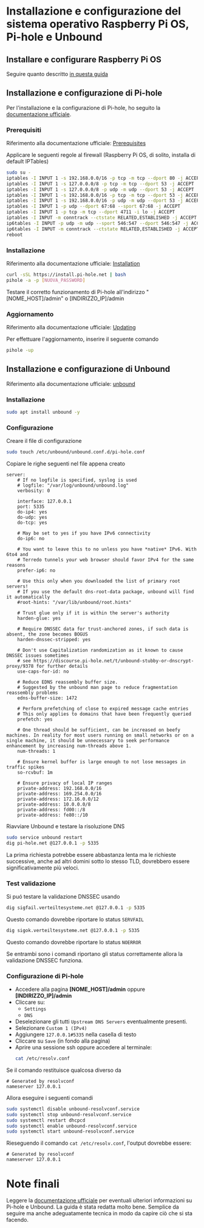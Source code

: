 # Installazione e configurazione del sistema operativo Raspberry Pi OS, Pi-hole e Unbound
## Installare e configurare Raspberry Pi OS
Seguire quanto descritto [in questa guida](https://github.com/ginocic/Preparazione-Raspberry)

## Installazione e configurazione di Pi-hole
Per l'installazione e la configurazione di Pi-hole, ho seguito la [documentazione ufficiale](https://docs.pi-hole.net/).

### Prerequisiti
Riferimento alla documentazione ufficiale: [Prerequisites](https://docs.pi-hole.net/main/prerequisites/)

Applicare le seguenti regole al firewall (Raspberry Pi OS, di solito, installa di default IPTables)
```bash
sudo su -
iptables -I INPUT 1 -s 192.168.0.0/16 -p tcp -m tcp --dport 80 -j ACCEPT
iptables -I INPUT 1 -s 127.0.0.0/8 -p tcp -m tcp --dport 53 -j ACCEPT
iptables -I INPUT 1 -s 127.0.0.0/8 -p udp -m udp --dport 53 -j ACCEPT
iptables -I INPUT 1 -s 192.168.0.0/16 -p tcp -m tcp --dport 53 -j ACCEPT
iptables -I INPUT 1 -s 192.168.0.0/16 -p udp -m udp --dport 53 -j ACCEPT
iptables -I INPUT 1 -p udp --dport 67:68 --sport 67:68 -j ACCEPT
iptables -I INPUT 1 -p tcp -m tcp --dport 4711 -i lo -j ACCEPT
iptables -I INPUT -m conntrack --ctstate RELATED,ESTABLISHED -j ACCEPT
ip6tables -I INPUT -p udp -m udp --sport 546:547 --dport 546:547 -j ACCEPT
ip6tables -I INPUT -m conntrack --ctstate RELATED,ESTABLISHED -j ACCEPT
reboot
```

### Installazione
Riferimento alla documentazione ufficiale: [Installation](https://docs.pi-hole.net/main/basic-install/)

```bash
curl -sSL https://install.pi-hole.net | bash
pihole -a -p [NUOVA_PASSWORD]
```

Testare il corretto funzionamento di Pi-hole all'indirizzo "[NOME_HOST]/admin" o [INDIRIZZO_IP]/admin

### Aggiornamento
Riferimento alla documentazione ufficiale: [Updating](https://docs.pi-hole.net/main/update/)

Per effettuare l'aggiornamento, inserire il seguente comando

```bash
pihole -up
```

## Installazione e configurazione di Unbound
Riferimento alla documentazione ufficiale: [unbound](https://docs.pi-hole.net/guides/dns/unbound/)

### Installazione
```bash
sudo apt install unbound -y
```

### Configurazione
Creare il file di configurazione
```bash
sudo touch /etc/unbound/unbound.conf.d/pi-hole.conf
```

Copiare le righe seguenti nel file appena creato
```
server:
    # If no logfile is specified, syslog is used
    # logfile: "/var/log/unbound/unbound.log"
    verbosity: 0

    interface: 127.0.0.1
    port: 5335
    do-ip4: yes
    do-udp: yes
    do-tcp: yes

    # May be set to yes if you have IPv6 connectivity
    do-ip6: no

    # You want to leave this to no unless you have *native* IPv6. With 6to4 and
    # Terredo tunnels your web browser should favor IPv4 for the same reasons
    prefer-ip6: no

    # Use this only when you downloaded the list of primary root servers!
    # If you use the default dns-root-data package, unbound will find it automatically
    #root-hints: "/var/lib/unbound/root.hints"

    # Trust glue only if it is within the server's authority
    harden-glue: yes

    # Require DNSSEC data for trust-anchored zones, if such data is absent, the zone becomes BOGUS
    harden-dnssec-stripped: yes

    # Don't use Capitalization randomization as it known to cause DNSSEC issues sometimes
    # see https://discourse.pi-hole.net/t/unbound-stubby-or-dnscrypt-proxy/9378 for further details
    use-caps-for-id: no

    # Reduce EDNS reassembly buffer size.
    # Suggested by the unbound man page to reduce fragmentation reassembly problems
    edns-buffer-size: 1472

    # Perform prefetching of close to expired message cache entries
    # This only applies to domains that have been frequently queried
    prefetch: yes

    # One thread should be sufficient, can be increased on beefy machines. In reality for most users running on small networks or on a single machine, it should be unnecessary to seek performance enhancement by increasing num-threads above 1.
    num-threads: 1

    # Ensure kernel buffer is large enough to not lose messages in traffic spikes
    so-rcvbuf: 1m

    # Ensure privacy of local IP ranges
    private-address: 192.168.0.0/16
    private-address: 169.254.0.0/16
    private-address: 172.16.0.0/12
    private-address: 10.0.0.0/8
    private-address: fd00::/8
    private-address: fe80::/10
```

Riavviare Unbound e testare la risoluzione DNS
```bash
sudo service unbound restart 
dig pi-hole.net @127.0.0.1 -p 5335
```
La prima richiesta potrebbe essere abbastanza lenta ma le richieste successive, anche ad altri domini sotto lo stesso TLD, dovrebbero essere significativamente più veloci.

### Test validazione
Si puó testare la validazione DNSSEC usando
```bash
dig sigfail.verteiltesysteme.net @127.0.0.1 -p 5335
```
Questo comando dovrebbe riportare lo status `SERVFAIL`

```bash
dig sigok.verteiltesysteme.net @127.0.0.1 -p 5335
```
Questo comando dovrebbe riportare lo status `NOERROR`

Se entrambi sono i comandi riportano gli status correttamente allora la validazione DNSSEC funziona.

### Configurazione di Pi-hole
* Accedere alla pagina **[NOME_HOST]/admin** oppure **[INDIRIZZO_IP]/admin**
* Cliccare su:
    - `Settings`
    - `DNS`
* Deselezionare gli tutti `Upstream DNS Servers` eventualmente presenti.
* Selezionare `Custom 1 (IPv4)`
* Aggiungere `127.0.0.1#5335` nella casella di testo
* Cliccare su `Save` (in fondo alla pagina)
* Aprire una sessione ssh oppure accedere al terminale:
  ```bash
  cat /etc/resolv.conf
  ```

Se il comando restituisce qualcosa diverso da
```
# Generated by resolvconf
nameserver 127.0.0.1
```
Allora eseguire i seguenti comandi
````bash
sudo systemctl disable unbound-resolvconf.service
sudo systemctl stop unbound-resolvconf.service
sudo systemctl restart dhcpcd
sudo systemctl enable unbound-resolvconf.service
sudo systemctl start unbound-resolvconf.service
````

Rieseguendo il comando `cat /etc/resolv.conf`, l'output dovrebbe essere:
```
# Generated by resolvconf
nameserver 127.0.0.1
```

# Note finali
Leggere la [documentazione ufficiale](https://docs.pi-hole.net/) per eventuali ulteriori informazioni su Pi-hole e Unbound. La guida è stata redatta molto bene. Semplice da seguire ma anche adeguatamente tecnica in modo da capire ciò che si sta facendo.
